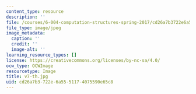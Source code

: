 ```yaml
---
content_type: resource
description: ''
file: /courses/6-004-computation-structures-spring-2017/cd26a7b3722e6a5551174075590e65c8_v7-th.jpg
file_type: image/jpeg
image_metadata:
  caption: ''
  credit: ''
  image-alt: ''
learning_resource_types: []
license: https://creativecommons.org/licenses/by-nc-sa/4.0/
ocw_type: OCWImage
resourcetype: Image
title: v7-th.jpg
uid: cd26a7b3-722e-6a55-5117-4075590e65c8
---
```


